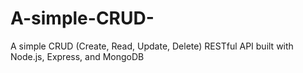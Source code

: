 # A-simple-CRUD-
A simple CRUD (Create, Read, Update, Delete) RESTful API built with Node.js, Express, and MongoDB
